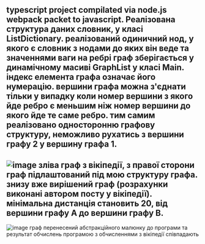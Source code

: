 typescript project compilated via node.js webpack packet to javascript.
Реалізована структура даних словник, у класі ListDictionary.
реалізований одиничний нод, у якого є словник з нодами до яких він веде та значеннями ваги на ребрі
граф зберігається у динамічному масиві GraphList у класі Main. індекс елемента графа означає його нумерацію. вершини графа можна з'єднати тільки у випадку коли номер вершини з якого йде ребро є меньшим ніж номер вершини до якого йде те саме ребро. тим самим реалізовано односторонню графову структуру, неможливо рухатись з вершини графу 2 у вершину графа 1.
-------------------------------
![image](https://github.com/therotherithethethe/graphsalgo/assets/98651796/29dbf715-aec1-45d7-b059-b11e413b7f83)
зліва граф з вікіпедії, з правої сторони граф підлаштований під мою структуру графа. знизу вже вирішений граф (розрахунки виконані автором посту у вікіпедії). мінімальна дистанція становить 20, від вершини графу А до вершини графу B.
------------------------
![image](https://github.com/therotherithethethe/graphsalgo/assets/98651796/f49716e0-0579-424f-b26c-786a7c2caa5e)
граф перенесений абстракційного малюнку до програми та результат обчислень програмою з обчисленнями з вікіпедії співпадають

